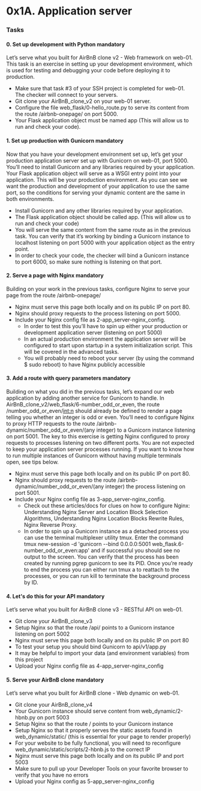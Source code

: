 # 0x1A. Application server

### Tasks

#### 0. Set up development with Python mandatory

Let’s serve what you built for AirBnB clone v2 - Web framework on web-01. This task is an exercise in setting up your development environment, which is used for testing and debugging your code before deploying it to production.

- Make sure that task #3 of your SSH project is completed for web-01. The checker will connect to your servers.
- Git clone your AirBnB_clone_v2 on your web-01 server.
- Configure the file web_flask/0-hello_route.py to serve its content from the route /airbnb-onepage/ on port 5000.
- Your Flask application object must be named app (This will allow us to run and check your code).


#### 1. Set up production with Gunicorn mandatory

Now that you have your development environment set up, let’s get your production application server set up with Gunicorn on web-01, port 5000. You’ll need to install Gunicorn and any libraries required by your application. Your Flask application object will serve as a WSGI entry point into your application. This will be your production environment. As you can see we want the production and development of your application to use the same port, so the conditions for serving your dynamic content are the same in both environments.

- Install Gunicorn and any other libraries required by your application.
- The Flask application object should be called app. (This will allow us to run and check your code)
- You will serve the same content from the same route as in the previous task. You can verify that it’s working by binding a Gunicorn instance to localhost listening on port 5000 with your application object as the entry point.
- In order to check your code, the checker will bind a Gunicorn instance to port 6000, so make sure nothing is listening on that port.


#### 2. Serve a page with Nginx mandatory

Building on your work in the previous tasks, configure Nginx to serve your page from the route /airbnb-onepage/

- Nginx must serve this page both locally and on its public IP on port 80.
- Nginx should proxy requests to the process listening on port 5000.
- Include your Nginx config file as 2-app_server-nginx_config.
  * In order to test this you’ll have to spin up either your production or development application server (listening on port 5000)
  * In an actual production environment the application server will be configured to start upon startup in a system initialization script. This will be covered in the advanced tasks.
  * You will probably need to reboot your server (by using the command $ sudo reboot) to have Nginx publicly accessible


#### 3. Add a route with query parameters mandatory

Building on what you did in the previous tasks, let’s expand our web application by adding another service for Gunicorn to handle. In AirBnB_clone_v2/web_flask/6-number_odd_or_even, the route /number_odd_or_even/<int:n> should already be defined to render a page telling you whether an integer is odd or even. You’ll need to configure Nginx to proxy HTTP requests to the route /airbnb-dynamic/number_odd_or_even/(any integer) to a Gunicorn instance listening on port 5001. The key to this exercise is getting Nginx configured to proxy requests to processes listening on two different ports. You are not expected to keep your application server processes running. If you want to know how to run multiple instances of Gunicorn without having multiple terminals open, see tips below.

- Nginx must serve this page both locally and on its public IP on port 80.
- Nginx should proxy requests to the route /airbnb-dynamic/number_odd_or_even/(any integer) the process listening on port 5001.
- Include your Nginx config file as 3-app_server-nginx_config.
  * Check out these articles/docs for clues on how to configure Nginx: Understanding Nginx Server and Location Block Selection Algorithms, Understanding Nginx Location Blocks Rewrite Rules, Nginx Reverse Proxy.
  * In order to spin up a Gunicorn instance as a detached process you can use the terminal multiplexer utility tmux. Enter the command tmux new-session -d 'gunicorn --bind 0.0.0.0:5001 web_flask.6-number_odd_or_even:app' and if successful you should see no output to the screen. You can verify that the process has been created by running pgrep gunicorn to see its PID. Once you’re ready to end the process you can either run tmux a to reattach to the processes, or you can run kill <PID> to terminate the background process by ID.


#### 4. Let's do this for your API mandatory

Let’s serve what you built for AirBnB clone v3 - RESTful API on web-01.

- Git clone your AirBnB_clone_v3
- Setup Nginx so that the route /api/ points to a Gunicorn instance listening on port 5002
- Nginx must serve this page both locally and on its public IP on port 80
- To test your setup you should bind Gunicorn to api/v1/app.py
- It may be helpful to import your data (and environment variables) from this project
- Upload your Nginx config file as 4-app_server-nginx_config


#### 5. Serve your AirBnB clone mandatory

Let’s serve what you built for AirBnB clone - Web dynamic on web-01.

- Git clone your AirBnB_clone_v4
- Your Gunicorn instance should serve content from web_dynamic/2-hbnb.py on port 5003
- Setup Nginx so that the route / points to your Gunicorn instance
- Setup Nginx so that it properly serves the static assets found in web_dynamic/static/ (this is essential for your page to render properly)
- For your website to be fully functional, you will need to reconfigure web_dynamic/static/scripts/2-hbnb.js to the correct IP
- Nginx must serve this page both locally and on its public IP and port 5003
- Make sure to pull up your Developer Tools on your favorite browser to verify that you have no errors
- Upload your Nginx config as 5-app_server-nginx_config

